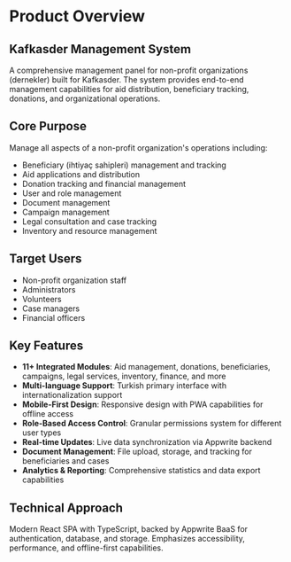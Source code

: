 # Product Overview

## Kafkasder Management System

A comprehensive management panel for non-profit organizations (dernekler) built for Kafkasder. The system provides end-to-end management capabilities for aid distribution, beneficiary tracking, donations, and organizational operations.

## Core Purpose

Manage all aspects of a non-profit organization's operations including:
- Beneficiary (ihtiyaç sahipleri) management and tracking
- Aid applications and distribution
- Donation tracking and financial management
- User and role management
- Document management
- Campaign management
- Legal consultation and case tracking
- Inventory and resource management

## Target Users

- Non-profit organization staff
- Administrators
- Volunteers
- Case managers
- Financial officers

## Key Features

- **11+ Integrated Modules**: Aid management, donations, beneficiaries, campaigns, legal services, inventory, finance, and more
- **Multi-language Support**: Turkish primary interface with internationalization support
- **Mobile-First Design**: Responsive design with PWA capabilities for offline access
- **Role-Based Access Control**: Granular permissions system for different user types
- **Real-time Updates**: Live data synchronization via Appwrite backend
- **Document Management**: File upload, storage, and tracking for beneficiaries and cases
- **Analytics & Reporting**: Comprehensive statistics and data export capabilities

## Technical Approach

Modern React SPA with TypeScript, backed by Appwrite BaaS for authentication, database, and storage. Emphasizes accessibility, performance, and offline-first capabilities.
